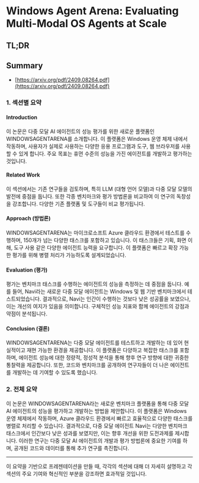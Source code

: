 # Windows Agent Arena: Evaluating Multi-Modal OS Agents at Scale
## TL;DR
## Summary
- [https://arxiv.org/pdf/2409.08264.pdf](https://arxiv.org/pdf/2409.08264.pdf)

### 1. 섹션별 요약

#### Introduction
이 논문은 다중 모달 AI 에이전트의 성능 평가를 위한 새로운 플랫폼인 WINDOWSAGENTARENA를 소개합니다. 이 플랫폼은 Windows 운영 체제 내에서 작동하며, 사용자가 실제로 사용하는 다양한 응용 프로그램과 도구, 웹 브라우저를 사용할 수 있게 합니다. 주요 목표는 휴먼 수준의 성능을 가진 에이전트를 개발하고 평가하는 것입니다.

#### Related Work
이 섹션에서는 기존 연구들을 검토하며, 특히 LLM (대형 언어 모델)과 다중 모달 모델의 발전에 중점을 둡니다. 또한 각종 벤치마크와 평가 방법론을 비교하여 이 연구의 독창성을 강조합니다. 다양한 기존 플랫폼 및 도구들이 비교 평가됩니다.

#### Approach (방법론)
WINDOWSAGENTARENA는 마이크로소프트 Azure 클라우드 환경에서 테스트를 수행하며, 150개가 넘는 다양한 태스크를 포함하고 있습니다. 이 태스크들은 기획, 화면 이해, 도구 사용 같은 다양한 에이전트 능력을 요구합니다. 이 플랫폼은 빠르고 확장 가능한 평가를 위해 병렬 처리가 가능하도록 설계되었습니다.

#### Evaluation (평가)
평가는 벤치마크 태스크를 수행하는 에이전트의 성능을 측정하는 데 중점을 둡니다. 예를 들어, Navi라는 새로운 다중 모달 에이전트는 Windows 및 웹 기반 벤치마크에서 테스트되었습니다. 결과적으로, Navi는 인간이 수행하는 것보다 낮은 성공률을 보였으나, 이는 개선의 여지가 있음을 의미합니다. 구체적인 성능 지표와 함께 에이전트의 강점과 약점이 분석됩니다.

#### Conclusion (결론)
WINDOWSAGENTARENA는 다중 모달 에이전트를 테스트하고 개발하는 데 있어 현실적이고 재현 가능한 환경을 제공합니다. 이 플랫폼은 다양하고 복잡한 태스크를 포함하며, 에이전트 성능에 대한 정량적, 정성적 분석을 통해 향후 연구 방향에 대한 귀중한 통찰력을 제공합니다. 또한, 코드와 벤치마크를 공개하여 연구자들이 더 나은 에이전트를 개발하는 데 기여할 수 있도록 했습니다.

### 2. 전체 요약

이 논문은 WINDOWSAGENTARENA라는 새로운 벤치마크 플랫폼을 통해 다중 모달 AI 에이전트의 성능을 평가하고 개발하는 방법을 제안합니다. 이 플랫폼은 Windows 운영 체제에서 작동하며, Azure 클라우드 환경에서 빠르고 효율적으로 다양한 태스크를 병렬로 처리할 수 있습니다. 결과적으로, 다중 모달 에이전트 Navi는 다양한 벤치마크 태스크에서 인간보다 낮은 성과를 보였지만, 이는 향후 개선을 위한 도전과제를 제시합니다. 이러한 연구는 다중 모달 AI 에이전트의 개발과 평가 방법론에 중요한 기여를 하며, 공개된 코드와 데이터를 통해 추가 연구를 촉진합니다.

---

이 요약을 기반으로 프레젠테이션을 만들 때, 각각의 섹션에 대해 더 자세히 설명하고 각 섹션의 주요 기여와 혁신적인 부분을 강조하면 효과적일 것입니다.